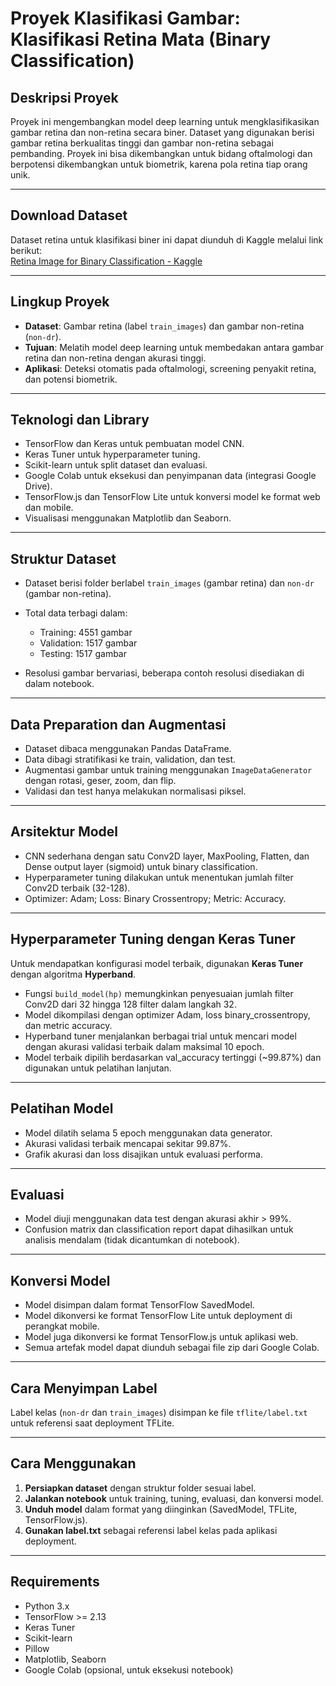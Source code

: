 # Proyek Klasifikasi Gambar: Klasifikasi Retina Mata (Binary Classification)

## Deskripsi Proyek

Proyek ini mengembangkan model deep learning untuk mengklasifikasikan gambar retina dan non-retina secara biner. Dataset yang digunakan berisi gambar retina berkualitas tinggi dan gambar non-retina sebagai pembanding. Proyek ini bisa dikembangkan untuk bidang oftalmologi dan berpotensi dikembangkan untuk biometrik, karena pola retina tiap orang unik.

---

## Download Dataset

Dataset retina untuk klasifikasi biner ini dapat diunduh di Kaggle melalui link berikut:  
[Retina Image for Binary Classification - Kaggle](https://www.kaggle.com/datasets/hardikchhipa28/retina-image-for-binary-classification/data)

---

## Lingkup Proyek

- **Dataset**: Gambar retina (label `train_images`) dan gambar non-retina (`non-dr`).
- **Tujuan**: Melatih model deep learning untuk membedakan antara gambar retina dan non-retina dengan akurasi tinggi.
- **Aplikasi**: Deteksi otomatis pada oftalmologi, screening penyakit retina, dan potensi biometrik.

---

## Teknologi dan Library

- TensorFlow dan Keras untuk pembuatan model CNN.
- Keras Tuner untuk hyperparameter tuning.
- Scikit-learn untuk split dataset dan evaluasi.
- Google Colab untuk eksekusi dan penyimpanan data (integrasi Google Drive).
- TensorFlow.js dan TensorFlow Lite untuk konversi model ke format web dan mobile.
- Visualisasi menggunakan Matplotlib dan Seaborn.

---

## Struktur Dataset

- Dataset berisi folder berlabel `train_images` (gambar retina) dan `non-dr` (gambar non-retina).
- Total data terbagi dalam:

  - Training: 4551 gambar  
  - Validation: 1517 gambar  
  - Testing: 1517 gambar

- Resolusi gambar bervariasi, beberapa contoh resolusi disediakan di dalam notebook.

---

## Data Preparation dan Augmentasi

- Dataset dibaca menggunakan Pandas DataFrame.
- Data dibagi stratifikasi ke train, validation, dan test.
- Augmentasi gambar untuk training menggunakan `ImageDataGenerator` dengan rotasi, geser, zoom, dan flip.
- Validasi dan test hanya melakukan normalisasi piksel.

---

## Arsitektur Model

- CNN sederhana dengan satu Conv2D layer, MaxPooling, Flatten, dan Dense output layer (sigmoid) untuk binary classification.
- Hyperparameter tuning dilakukan untuk menentukan jumlah filter Conv2D terbaik (32-128).
- Optimizer: Adam; Loss: Binary Crossentropy; Metric: Accuracy.

---

## Hyperparameter Tuning dengan Keras Tuner

Untuk mendapatkan konfigurasi model terbaik, digunakan **Keras Tuner** dengan algoritma **Hyperband**.

- Fungsi `build_model(hp)` memungkinkan penyesuaian jumlah filter Conv2D dari 32 hingga 128 filter dalam langkah 32.
- Model dikompilasi dengan optimizer Adam, loss binary_crossentropy, dan metric accuracy.
- Hyperband tuner menjalankan berbagai trial untuk mencari model dengan akurasi validasi terbaik dalam maksimal 10 epoch.
- Model terbaik dipilih berdasarkan val_accuracy tertinggi (~99.87%) dan digunakan untuk pelatihan lanjutan.

---

## Pelatihan Model

- Model dilatih selama 5 epoch menggunakan data generator.
- Akurasi validasi terbaik mencapai sekitar 99.87%.
- Grafik akurasi dan loss disajikan untuk evaluasi performa.

---

## Evaluasi

- Model diuji menggunakan data test dengan akurasi akhir > 99%.
- Confusion matrix dan classification report dapat dihasilkan untuk analisis mendalam (tidak dicantumkan di notebook).

---

## Konversi Model

- Model disimpan dalam format TensorFlow SavedModel.
- Model dikonversi ke format TensorFlow Lite untuk deployment di perangkat mobile.
- Model juga dikonversi ke format TensorFlow.js untuk aplikasi web.
- Semua artefak model dapat diunduh sebagai file zip dari Google Colab.

---

## Cara Menyimpan Label

Label kelas (`non-dr` dan `train_images`) disimpan ke file `tflite/label.txt` untuk referensi saat deployment TFLite.

---

## Cara Menggunakan

1. **Persiapkan dataset** dengan struktur folder sesuai label.
2. **Jalankan notebook** untuk training, tuning, evaluasi, dan konversi model.
3. **Unduh model** dalam format yang diinginkan (SavedModel, TFLite, TensorFlow.js).
4. **Gunakan label.txt** sebagai referensi label kelas pada aplikasi deployment.

---

## Requirements

- Python 3.x
- TensorFlow >= 2.13
- Keras Tuner
- Scikit-learn
- Pillow
- Matplotlib, Seaborn
- Google Colab (opsional, untuk eksekusi notebook)

